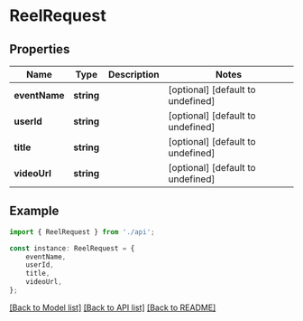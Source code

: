 # ReelRequest


## Properties

Name | Type | Description | Notes
------------ | ------------- | ------------- | -------------
**eventName** | **string** |  | [optional] [default to undefined]
**userId** | **string** |  | [optional] [default to undefined]
**title** | **string** |  | [optional] [default to undefined]
**videoUrl** | **string** |  | [optional] [default to undefined]

## Example

```typescript
import { ReelRequest } from './api';

const instance: ReelRequest = {
    eventName,
    userId,
    title,
    videoUrl,
};
```

[[Back to Model list]](../README.md#documentation-for-models) [[Back to API list]](../README.md#documentation-for-api-endpoints) [[Back to README]](../README.md)
